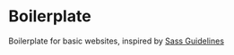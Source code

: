 # Boilerplate

  Boilerplate for basic websites, inspired by [Sass Guidelines](https://sass-guidelin.es/)
